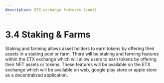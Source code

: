 ```yaml
---
description: ETX exchange features (cont)
---
```


# 3.4  Staking & Farms

Staking and farming allows asset holders to earn tokens by offering their assets in a staking pool or farm. There will be staking and farming features within the ETX exchange which will allow users to earn tokens by offering their NFT assets or tokens. These features will be available on the ETX exchange which will be available on web, google play store or apple store as a decentralized application.
